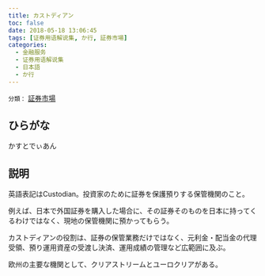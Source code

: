 ```yaml
---
title: カストディアン
toc: false
date: 2018-05-18 13:06:45
tags: [证券用语解说集, か行, 証券市場]
categories:
  - 金融服务
  - 证券用语解说集
  - 日本語
  - か行
---
```


`分類：` [証券市場](/tags/証券市場/)

## ひらがな

かすとでぃあん

## 説明

英語表記はCustodian。投資家のために証券を保護預りする保管機関のこと。

例えば、日本で外国証券を購入した場合に、その証券そのものを日本に持ってくるわけではなく、現地の保管機関に預かってもらう。

カストディアンの役割は、証券の保管業務だけではなく、元利金・配当金の代理受領、預り運用資産の受渡し決済、運用成績の管理など広範囲に及ぶ。

欧州の主要な機関として、クリアストリームとユーロクリアがある。
